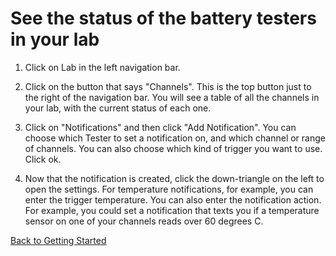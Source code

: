 # See the status of the battery testers in your lab

1. Click on Lab in the left navigation bar.

2. Click on the button that says "Channels". This is the top button just to the right of the navigation bar. You will see a table of all the channels in your lab, with the current status of each one.

3. Click on "Notifications" and then click "Add Notification". You can choose which Tester to set a notification on, and which channel or range of channels. You can also choose which kind of trigger you want to use. Click ok.

4. Now that the notification is created, click the down-triangle on the left to open the settings. For temperature notifications, for example, you can enter the trigger temperature. You can also enter the notification action. For example, you could set a notification that texts you if a temperature sensor on one of your channels reads over 60 degrees C.

[Back to Getting Started](gettingstarted.md)